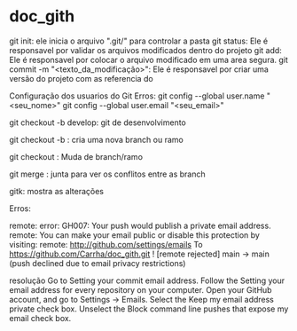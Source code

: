 # doc_gith


git init: ele inicia o arquivo ".git/" para controlar a pasta
git status: Ele é responsavel por validar os arquivos modificados dentro do projeto
git add: Ele é responsavel por colocar o arquivo modificado em uma area segura.
git commit -m "<texto_da_modificação>": Ele é responsavel por criar uma versão do projeto com as referencia do 

Configuração dos usuarios do Git
Erros:
git config --global user.name "<seu_nome>"
git config --global user.email "<seu_email>"


git checkout -b develop: git de desenvolvimento

git checkout -b <login>: cria uma nova branch ou ramo 

git checkout <nome da branch>: Muda de branch/ramo

git merge <nome da branch>: junta para ver os conflitos entre as branch

gitk: mostra as alterações

Erros:

remote: error: GH007: Your push would publish a private email address.
remote: You can make your email public or disable this protection by visiting:
remote: http://github.com/settings/emails
To https://github.com/Carrha/doc_gith.git
 ! [remote rejected] main -> main (push declined due to email privacy restrictions)

resolução
Go to Setting your commit email address.
Follow the Setting your email address for every repository on your computer.
Open your GitHub account, and go to Settings → Emails.
Select the Keep my email address private check box.
Unselect the Block command line pushes that expose my email check box.